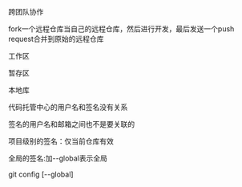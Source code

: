 







跨团队协作

fork一个远程仓库当自己的远程仓库，然后进行开发，最后发送一个push request合并到原始的远程仓库





工作区

暂存区

本地库





代码托管中心的用户名和签名没有关系

签名的用户名和邮箱之间也不是要关联的



项目级别的签名：仅当前仓库有效

全局的签名:加--global表示全局

git config [--global] 

